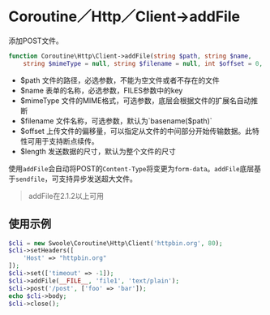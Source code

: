 # Coroutine／Http／Client->addFile

添加POST文件。
```php
function Coroutine\Http\Client->addFile(string $path, string $name,
	string $mimeType = null, string $filename = null, int $offset = 0, int $length = 0)
```

* $path 文件的路径，必选参数，不能为空文件或者不存在的文件
* $name 表单的名称，必选参数，FILES参数中的key
* $mimeType 文件的MIME格式，可选参数，底层会根据文件的扩展名自动推断
* $filename 文件名称，可选参数，默认为`basename($path)`
* $offset 上传文件的偏移量，可以指定从文件的中间部分开始传输数据。此特性可用于支持断点续传。
* $length 发送数据的尺寸，默认为整个文件的尺寸

使用`addFile`会自动将POST的`Content-Type`将变更为`form-data`。`addFile`底层基于`sendfile`，可支持异步发送超大文件。

> addFile在2.1.2以上可用

使用示例
----
```php
$cli = new Swoole\Coroutine\Http\Client('httpbin.org', 80);
$cli->setHeaders([
    'Host' => "httpbin.org"
]);
$cli->set(['timeout' => -1]);
$cli->addFile(__FILE__, 'file1', 'text/plain');
$cli->post('/post', ['foo' => 'bar']);
echo $cli->body;
$cli->close();
```